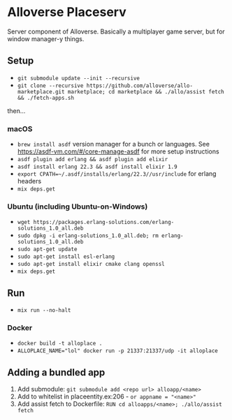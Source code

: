 # Alloverse Placeserv

Server component of Alloverse. Basically a multiplayer game server, but for window manager-y
things.

## Setup 

* `git submodule update --init --recursive`
* `git clone --recursive https://github.com/alloverse/allo-marketplace.git marketplace; cd marketplace && ./allo/assist fetch && ./fetch-apps.sh`

then...

### macOS
* `brew install asdf` version manager for a bunch or languages. See https://asdf-vm.com/#/core-manage-asdf for more setup instructions
* `asdf plugin add erlang && asdf plugin add elixir`
* `asdf install erlang 22.3 && asdf install elixir 1.9`
* `export CPATH=~/.asdf/installs/erlang/22.3//usr/include` for erlang headers
* `mix deps.get`

### Ubuntu (including Ubuntu-on-Windows)

* `wget https://packages.erlang-solutions.com/erlang-solutions_1.0_all.deb `
* `sudo dpkg -i erlang-solutions_1.0_all.deb; rm erlang-solutions_1.0_all.deb`
* `sudo apt-get update`
* `sudo apt-get install esl-erlang`
* `sudo apt-get install elixir cmake clang openssl`
* `mix deps.get`

## Run

* `mix run --no-halt`

### Docker

* `docker build -t alloplace .`
* `ALLOPLACE_NAME="lol" docker run -p 21337:21337/udp -it alloplace`


## Adding a bundled app

  1. Add submodule: `git submodule add <repo url> alloapp/<name>`
  2. Add to whitelist in placeentity.ex:206 - `or appname = "<name>"` 
  3. Add assist fetch to Dockerfile: `RUN cd alloapps/<name>; ./allo/assist fetch`
